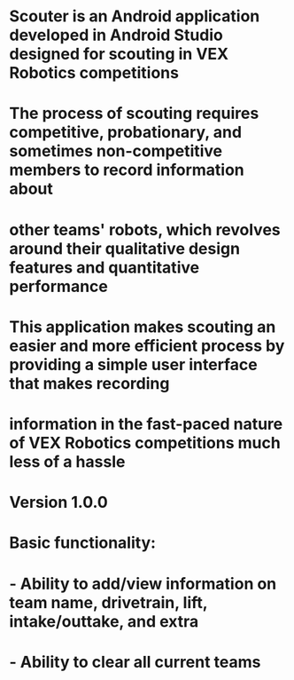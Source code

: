 # Scouter is an Android application developed in Android Studio designed for scouting in VEX Robotics competitions

# The process of scouting requires competitive, probationary, and sometimes non-competitive members to record information about
# other teams' robots, which revolves around their qualitative design features and quantitative performance

# This application makes scouting an easier and more efficient process by providing a simple user interface that makes recording
# information in the fast-paced nature of VEX Robotics competitions much less of a hassle

# ****Version 1.0.0****
# Basic functionality:
# - Ability to add/view information on team name, drivetrain, lift, intake/outtake, and extra 
# - Ability to clear all current teams

